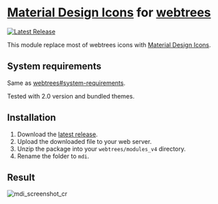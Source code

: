 # [Material Design Icons](https://materialdesignicons.com/) for [webtrees](https://www.webtrees.net/)

[![Latest Release](https://img.shields.io/github/release/UksusoFF/webtrees-mdi.svg)](https://github.com/UksusoFF/webtrees-mdi/releases/latest)

This module replace most of webtrees icons with [Material Design Icons](https://materialdesignicons.com/).

## System requirements
Same as [webtrees#system-requirements](https://github.com/fisharebest/webtrees#system-requirements).

Tested with 2.0 version and bundled themes.

## Installation
1. Download the [latest release](https://github.com/UksusoFF/webtrees-mdi/releases/latest).
1. Upload the downloaded file to your web server.
1. Unzip the package into your `webtrees/modules_v4` directory.
1. Rename the folder to `mdi`.

## Result
![mdi_screenshot_cr](https://user-images.githubusercontent.com/1931442/72174304-da8d0a80-33f2-11ea-9fd4-9e42c3b727a3.png)
